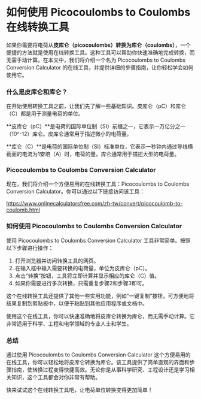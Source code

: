 如何使用 Picocoulombs to Coulombs 在线转换工具
====================================

如果你需要将电荷从**皮库仑（picocoulombs）**转换为**库仑（coulombs）**，一个便捷的方法就是使用在线转换工具。这种工具可以帮助你快速准确地完成转换，而无需手动计算。在本文中，我们将介绍一个名为 Picocoulombs to Coulombs Conversion Calculator 的在线工具，并提供详细的步骤指南，让你轻松学会如何使用它。

### 什么是皮库仑和库仑？

在开始使用转换工具之前，让我们先了解一些基础知识。皮库仑（pC）和库仑（C）都是用于测量电荷的单位。

**皮库仑（pC）**是电荷的国际单位制（SI）前缀之一，它表示一万亿分之一（10^-12）库仑。皮库仑通常用于描述微小的电荷量。

**库仑（C）**是电荷的国际单位制（SI）标准单位，它表示一秒钟内通过导线横截面的电流为1安培（A）时，电荷的量。库仑通常用于描述大型的电荷量。

### Picocoulombs to Coulombs Conversion Calculator

现在，我们将介绍一个方便易用的在线转换工具：Picocoulombs to Coulombs Conversion Calculator。你可以通过以下链接访问该工具：

<https://www.onlinecalculatorsfree.com/zh-tw/convert/picocoulomb-to-coulomb.html>

### 如何使用 Picocoulombs to Coulombs Conversion Calculator

使用 Picocoulombs to Coulombs Conversion Calculator 工具非常简单。按照以下步骤进行操作：

1. 打开浏览器并访问转换工具的网页。
2. 在输入框中输入需要转换的电荷量，单位为皮库仑（pC）。
3. 点击“转换”按钮，工具将立即计算并显示相应的库仑（C）值。
4. 如果你需要进行多次转换，只需重复步骤2和步骤3即可。

这个在线转换工具还提供了其他一些实用功能，例如“一键复制”按钮，可方便地将结果复制到剪贴板中，以便于粘贴到其他应用程序或文档中。

使用这个在线工具，你可以快速准确地将皮库仑转换为库仑，而无需手动计算。它非常适用于科学、工程和电学领域的专业人士和学生。

### 总结

通过使用 Picocoulombs to Coulombs Conversion Calculator 这个方便易用的在线工具，你可以轻松地将皮库仑转换为库仑。该工具提供了简单直观的界面和步骤指南，使转换过程变得快捷高效。无论你是从事科学研究、工程设计还是学习相关知识，这个工具都会对你非常有帮助。

快来试试这个在线转换工具吧，让电荷单位转换变得更加简单！